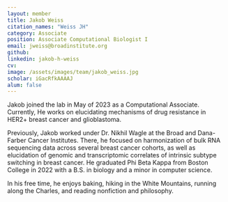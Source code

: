 ```yaml
---
layout: member
title: Jakob Weiss
citation_names: "Weiss JH"
category: Associate
position: Associate Computational Biologist I
email: jweiss@broadinstitute.org
github: 
linkedin: jakob-h-weiss
cv: 
image: /assets/images/team/jakob_weiss.jpg
scholar: iGacRfkAAAAJ
alum: false
---
```


Jakob joined the lab in May of 2023 as a Computational Associate. Currently, He works on elucidating mechanisms of drug resistance in HER2+ breast cancer and glioblastoma.

Previously, Jakob worked under Dr. Nikhil Wagle at the Broad and Dana-Farber Cancer Institutes. There, he focused on harmonization of bulk RNA sequencing data across several breast cancer cohorts, as well as elucidation of genomic and transcriptomic correlates of intrinsic subtype switching in breast cancer. He graduated Phi Beta Kappa from Boston College in 2022 with a B.S. in biology and a minor in computer science.

In his free time, he enjoys baking, hiking in the White Mountains, running along the Charles, and reading nonfiction and philosophy.
